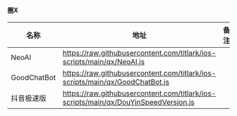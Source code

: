 

#### 圈X 

| 名称          | 地址  | 备注  |
|-------------|-----|-----|
| NeoAI       |   https://raw.githubusercontent.com/titlark/ios-scripts/main/qx/NeoAI.js  |     |
| GoodChatBot |   https://raw.githubusercontent.com/titlark/ios-scripts/main/qx/GoodChatBot.js  |     |
| 抖音极速版       |   https://raw.githubusercontent.com/titlark/ios-scripts/main/qx/DouYinSpeedVersion.js  |     |


